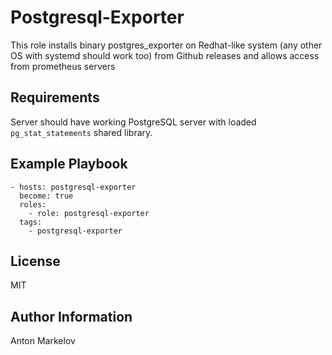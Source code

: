 Postgresql-Exporter
=========

This role installs binary postgres_exporter on Redhat-like system (any other OS with systemd should work too) from Github releases and allows access from prometheus servers

Requirements
------------

Server should have working PostgreSQL server with loaded `pg_stat_statements` shared library.

Example Playbook
----------------


```
- hosts: postgresql-exporter
  become: true
  roles:
    - role: postgresql-exporter
  tags:
    - postgresql-exporter
```

License
-------

MIT

Author Information
------------------

Anton Markelov